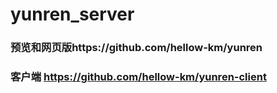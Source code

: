 # yunren_server
### 预览和网页版https://github.com/hellow-km/yunren
### 客户端 https://github.com/hellow-km/yunren-client
